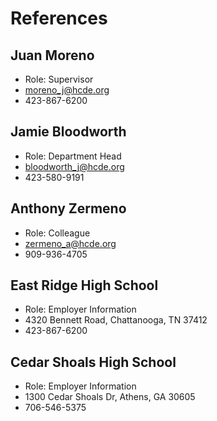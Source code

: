 # References

## Juan Moreno

- Role: Supervisor
- [moreno_j@hcde.org](mailto:moreno_j@hcde.org)
- 423-867-6200

## Jamie Bloodworth

- Role: Department Head
- [bloodworth_j@hcde.org](mailto:bloodworth_j@hcde.org)
- 423-580-9191

## Anthony Zermeno

- Role: Colleague
- [zermeno_a@hcde.org](mailto:zermeno_a@hcde.org)
- 909-936-4705

## East Ridge High School

- Role: Employer Information
- 4320 Bennett Road, Chattanooga, TN 37412
- 423-867-6200

## Cedar Shoals High School

- Role: Employer Information
- 1300 Cedar Shoals Dr, Athens, GA 30605
- 706-546-5375
